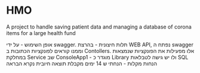 # HMO
A project to handle saving patient data and managing a database of corona items for a large health fund



אופן השימוש - על ידי swagger. 
תלות חיצונית - בהרצת WEB API, נפתח ה swagger וממנו קוראים לפונקציות הכתובות ב Contollers. אלו מפעילות את הפונקציות שנמצאות במחלקת Service שב ConsoleApp1 - מוגדר כ Library ולו יש גישה לטבלאות SQL
הנחות מקלות - הנחתי ש 14 ימים מקבלת תוצאה חיובית נקרא הבראה

